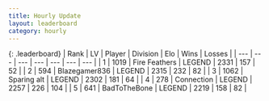 ```yaml
---
title: Hourly Update
layout: leaderboard
category: hourly
---
```


{: .leaderboard}
| Rank | LV | Player | Division | Elo | Wins | Losses |
| --- | --- | --- | --- | --- | --- | --- |
| <span data-change="0">1</span> | 1019 | <span title="ID: 357425">Fire Feathers</span> | LEGEND | <span data-change="0">2331</span> | <span data-change="0">157</span> | <span data-change="0">52</span> |
| <span data-change="0">2</span> | 594 | <span title="ID: 454722">Blazegamer836</span> | LEGEND | <span data-change="0">2315</span> | <span data-change="0">232</span> | <span data-change="0">82</span> |
| <span data-change="0">3</span> | 1062 | <span title="ID: 203132">Sparing alt</span> | LEGEND | <span data-change="0">2302</span> | <span data-change="0">181</span> | <span data-change="0">64</span> |
| <span data-change="0">4</span> | 278 | <span title="ID: 539711">Connection</span> | LEGEND | <span data-change="0">2257</span> | <span data-change="0">226</span> | <span data-change="0">104</span> |
| <span data-change="1">5</span> | 641 | <span title="ID: 391169">BadToTheBone</span> | LEGEND | <span data-change="13">2219</span> | <span data-change="2">158</span> | <span data-change="0">82</span> |